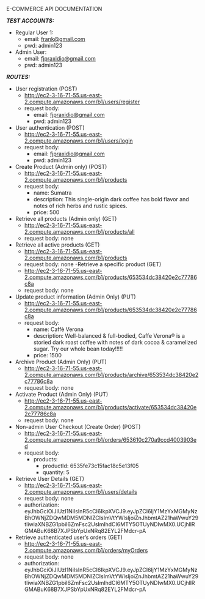 E-COMMERCE API DOCUMENTATION

***TEST ACCOUNTS:***
- Regular User 1:
     - email: frank@gmail.com
     - pwd: admin123
- Admin User:
    - email: fjpraxidio@gmail.com
    - pwd: admin123
    

***ROUTES:***
- User registration (POST)
    - http://ec2-3-16-71-55.us-east-2.compute.amazonaws.com/b1/users/register
    - request body: 
        - email: fjpraxidio@gmail.com
        - pwd: admin123
- User authentication (POST)
    - http://ec2-3-16-71-55.us-east-2.compute.amazonaws.com/b1/users/login
    - request body: 
        - email: fjpraxidio@gmail.com
        - pwd: admin123
- Create Product (Admin only) (POST)
    - http://ec2-3-16-71-55.us-east-2.compute.amazonaws.com/b1/products
    - request body: 
        - name: Sumatra
        - description: This single-origin dark coffee has bold flavor and notes of rich herbs and rustic spices.
        - price: 500
- Retrieve all products (Admin only) (GET)
    - http://ec2-3-16-71-55.us-east-2.compute.amazonaws.com/b1/products/all
    - request body: none
- Retrieve all active products (GET)
    - http://ec2-3-16-71-55.us-east-2.compute.amazonaws.com/b1/products
    - request body: none
-Retrieve a specific product (GET)
    - http://ec2-3-16-71-55.us-east-2.compute.amazonaws.com/b1/products/653534dc38420e2c77786c8a
    - request body: none
- Update product information (Admin Only) (PUT)
    - http://ec2-3-16-71-55.us-east-2.compute.amazonaws.com/b1/products/653534dc38420e2c77786c8a
    - request body:
        - name: Caffè Verona
        - description: Well-balanced & full-bodied, Caffe Verona® is a storied dark roast coffee with notes of dark cocoa & caramelized sugar. Try our whole bean today!!!!!
        - price: 1500
- Archive Product (Admin Only) (PUT)
    - http://ec2-3-16-71-55.us-east-2.compute.amazonaws.com/b1/products/archive/653534dc38420e2c77786c8a
    - request body: none
- Activate Product (Admin Only) (PUT)
    - http://ec2-3-16-71-55.us-east-2.compute.amazonaws.com/b1/products/activate/653534dc38420e2c77786c8a
    - request body: none
- Non-admin User Checkout (Create Order) (POST)
    - http://ec2-3-16-71-55.us-east-2.compute.amazonaws.com/b1/orders/653610c270a9ccd4003903ed
    - request body:
        - products:
            - productId: 6535fe73c15fac18c5e13f05
            - quantity: 5
- Retrieve User Details (GET)
    - http://ec2-3-16-71-55.us-east-2.compute.amazonaws.com/b1/users/details
    - request body: none
    - authorization: eyJhbGciOiJIUzI1NiIsInR5cCI6IkpXVCJ9.eyJpZCI6IjY1MzYxMGMyNzBhOWNjZDQwMDM5MDNlZCIsImVtYWlsIjoiZnJhbmtAZ21haWwuY29tIiwiaXNBZG1pbiI6ZmFsc2UsImlhdCI6MTY5OTUyNDIwMX0.UCjhllRGMABuK68B7XJPSbYpUxNRq82EYL2FMdcr-pA
- Retrieve authenticated user’s orders (GET)
    - http://ec2-3-16-71-55.us-east-2.compute.amazonaws.com/b1/orders/myOrders
    - request body: none
    - authorization: eyJhbGciOiJIUzI1NiIsInR5cCI6IkpXVCJ9.eyJpZCI6IjY1MzYxMGMyNzBhOWNjZDQwMDM5MDNlZCIsImVtYWlsIjoiZnJhbmtAZ21haWwuY29tIiwiaXNBZG1pbiI6ZmFsc2UsImlhdCI6MTY5OTUyNDIwMX0.UCjhllRGMABuK68B7XJPSbYpUxNRq82EYL2FMdcr-pA